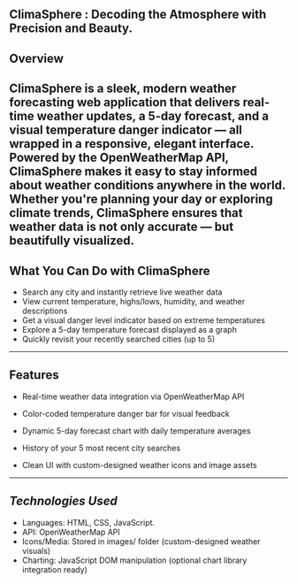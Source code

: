 **ClimaSphere : Decoding the Atmosphere with Precision and Beauty.**
 ----
**Overview**
---
ClimaSphere is a sleek, modern weather forecasting web application that delivers real-time weather updates, a 5-day forecast, and a visual temperature danger indicator — all wrapped in a responsive, elegant interface. Powered by the OpenWeatherMap API, ClimaSphere makes it easy to stay informed about weather conditions anywhere in the world. Whether you're planning your day or exploring climate trends, ClimaSphere ensures that weather data is not only accurate — but beautifully visualized.
---
**What You Can Do with ClimaSphere**
---
- Search any city and instantly retrieve live weather data
- View current temperature, highs/lows, humidity, and weather descriptions
- Get a visual danger level indicator based on extreme temperatures
- Explore a 5-day temperature forecast displayed as a graph
- Quickly revisit your recently searched cities (up to 5)
---
**Features**
---
- Real-time weather data integration via OpenWeatherMap API

- Color-coded temperature danger bar for visual feedback

- Dynamic 5-day forecast chart with daily temperature averages
  
- History of your 5 most recent city searches
  
- Clean UI with custom-designed weather icons and image assets

---

 *Technologies Used*
---
- Languages: HTML, CSS, JavaScript.
- API: OpenWeatherMap API
- Icons/Media: Stored in images/ folder (custom-designed weather visuals)
- Charting: JavaScript DOM manipulation (optional chart library integration ready)
